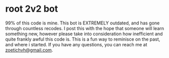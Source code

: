 # root 2v2 bot


99% of this code is mine. This bot is EXTREMELY outdated, and has gone through countless recodes. I post this with the hope that someone 
will learn something new, however please take into consideration how inefficient and quite frankly awful this code is. This is a fun way to reminisce on the past, and where i started. If you have any questions, you can reach me at zoetichvh@gmail.com.
